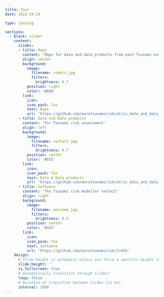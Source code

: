 ```yaml
---
title: Tour
date: 2022-10-24

type: landing

sections:
  - block: slider
    content:
      slides:
      - title: Maps 
        content: 'Maps for data and data products from past Tsunami events'
        align: center
        background:
          image:
            filename: coders.jpg
            filters:
              brightness: 0.7
          position: right
          color: '#666'
        link:
          icon:
          icon_pack: fas
          text: Maps
          url: 'https://github.com/eurotsunamirisk/etris_data_and_data_products/blob/main/etris_data_products/etris_geodata.shp' 
      - title: Data and Data products
        content: 'For Tsunami risk assessment'
        align: left
        background:
          image:
            filename: contact.jpg
            filters:
              brightness: 0.7
          position: center
          color: '#555'
        link:
          icon:
          icon_pack: fas
          text: Data & Data products
          url: 'https://github.com/eurotsunamirisk/etris_data_and_data_products/tree/main/etris_data_products'
      - title: Software
        content: 'The Tsunami risk modeller toolkit'
        align: right
        background:
          image:
            filename: welcome.jpg
            filters:
              brightness: 0.5
          position: center
          color: '#333'
        link:
          icon: 
          icon_pack: fas
          text: Software
          url: 'https://github.com/eurotsunamirisk/trmtk'
    design:
      # Slide height is automatic unless you force a specific height (e.g. '400px')
      slide_height: ''
      is_fullscreen: true
      # Automatically transition through slides?
      loop: false
      # Duration of transition between slides (in ms)
      interval: 2000
---
```


